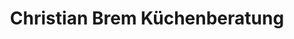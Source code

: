 ---
title: "Christian Brem Küchenberatung"
url: /deggendorf/christian-brem-kuechenberatung/
shop: Küchen
---